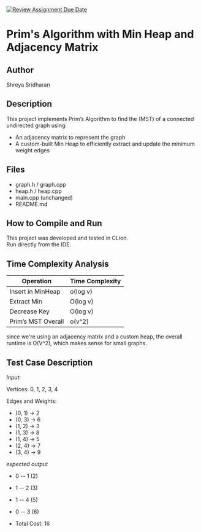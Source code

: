 [![Review Assignment Due Date](https://classroom.github.com/assets/deadline-readme-button-22041afd0340ce965d47ae6ef1cefeee28c7c493a6346c4f15d667ab976d596c.svg)](https://classroom.github.com/a/K_t6ffJX)
# Prim's Algorithm with Min Heap and Adjacency Matrix

## Author
Shreya Sridharan

## Description
This project implements Prim’s Algorithm to find the (MST) of a connected undirected graph using:
- An adjacency matrix to represent the graph
- A custom-built Min Heap to efficiently extract and update the minimum weight edges


## Files
- graph.h / graph.cpp
- heap.h / heap.cpp
- main.cpp (unchanged)
- README.md

## How to Compile and Run
This project was developed and tested in CLion.  
Run directly from the IDE.

## Time Complexity Analysis


| Operation            | Time Complexity |
|----------------------|-----------------|
| Insert in MinHeap    | o(log v)        |
| Extract Min          | O(log v)        |
| Decrease Key         | O(log v)        |
| Prim’s MST Overall   | o(v^2)          |

since we're using an adjacency matrix and a custom heap, the overall runtime is O(V^2), which makes sense for small graphs.


## Test Case Description

*Input:*

Vertices: 0, 1, 2, 3, 4

Edges and Weights:
- (0, 1) → 2
- (0, 3) → 6
- (1, 2) → 3
- (1, 3) → 8
- (1, 4) → 5
- (2, 4) → 7
- (3, 4) → 9

*expected output*

- 0 -- 1 (2)
- 1 -- 2 (3)
- 1 -- 4 (5)
- 0 -- 3 (6)

- Total Cost: 16